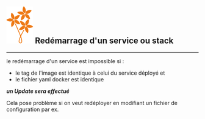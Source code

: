 ## ![bouquet](images/bouquet_small.svg) Redémarrage d'un service ou stack
---
le redémarrage d'un service est impossible si :
* le tag de l'image est identique à celui du service déployé
et
* le fichier yaml docker est identique  

***un Update sera effectué***

Cela pose problème si on veut redéployer en modifiant un fichier de configuration par ex.
